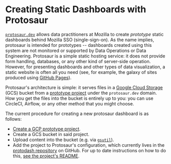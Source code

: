 # Creating Static Dashboards with Protosaur

[`protosaur.dev`](https://protosaur.dev) allows data practitioners at Mozilla to create _prototype_ static dashboards behind Mozilla SSO (single-sign-on).
As the name implies, protosaur is intended for prototypes -- dashboards created using this system are not monitored or supported by Data Operations or Data Engineering.
Protosaur is a simple static hosting service: it does not provide form handling, databases, or any other kind of server-side operation.
However, for presenting dashboards and other types of data visualization, a static website is often all you need (see, for example, the galaxy of sites produced using [GitHub Pages](https://pages.github.com/)).

Protosaur's architecture is simple: it serves files in a [Google Cloud Storage](https://cloud.google.com/storage/) (GCS) bucket from a [prototype project](../gcp-projects.md) under the `protosaur.dev` domain.
How you get the files into the bucket is entirely up to you: you can use CircleCI, Airflow, or any other method that you might choose.

The current procedure for creating a new protosaur dashboard is as follows:

- [Create a GCP prototype project](../gcp-projects.md).
- Create a GCS bucket in said project.
- Upload content into the bucket (e.g. via [`gsutil`](https://cloud.google.com/storage/docs/gsutil)).
- Add the project to Protosaur's configuration, which currently lives in the [protodash repository](https://github.com/mozilla/protodash) on GitHub. For up to date instructions on how to do this, [see the project's README](https://github.com/mozilla/protodash/blob/master/README.md).
